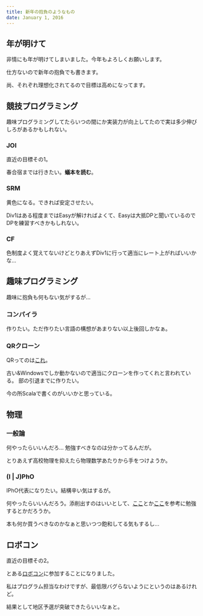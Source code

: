 ```yaml
---
title: 新年の抱負のようなもの
date: January 1, 2016
---
```


## 年が明けて
非情にも年が明けてしまいました。今年もよろしくお願いします。

仕方ないので新年の抱負でも書きます。

尚、それぞれ理想化されてるので目標は高めになってます。

## 競技プログラミング
趣味プログラミングしてたらいつの間にか実装力が向上してたので実は多少伸びしろがあるかもしれない。

### JOI
直近の目標その1。

春合宿までは行きたい。__蟻本を読む__。

### SRM
黄色になる。できれば安定させたい。

Div1はある程度まではEasyが解ければよくて、Easyは大抵DPと聞いているのでDPを練習すべきかもしれない。

### CF
色制度よく覚えてないけどとりあえずDiv1に行って適当にレート上がればいいかな...

## 趣味プログラミング
趣味に抱負も何もない気がするが...

### コンパイラ
作りたい。ただ作りたい言語の構想があまりない以上後回しかなぁ。

### QRクローン
QRってのは[これ](http://www.misakichi.net/mono/softrm.htm)。

古い&Windowsでしか動かないので適当にクローンを作ってくれと言われている。
部の引退までに作りたい。

今の所Scalaで書くのがいいかと思っている。

## 物理

### 一般論
何やったらいいんだろ... 勉強すべきなのは分かってるんだが。

とりあえず高校物理を抑えたら物理数学あたりから手をつけようか。

### (I | J)PhO
IPhO代表になりたい。結構辛い気はするが。

何やったらいいんだろう。添削出すのはいいとして、[ここ](http://homepage2.nifty.com/eman/index.html)とか[ここ](http://feynmanlectures.caltech.edu/I_toc.html)を参考に勉強するとかだろうか。

本も何か買うべきなのかなぁと思いつつ飽和してる気もするし...

## ロボコン
直近の目標その2。

とある[ロボコン](http://www.firstinspires.org/robotics/frc)に参加することになりました。

私はプログラム担当なわけですが、最低限バグらないようにというのはあるけれど。

結果として地区予選が突破できたらいいなぁと。
